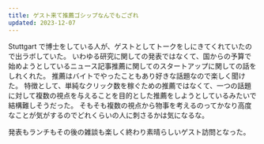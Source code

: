 ```yaml
---
title: ゲスト来て推薦ゴシップなんでもござれ
updated: 2023-12-07
---
```


Stuttgart で博士をしている人が、ゲストとしてトークをしにきてくれていたので出ラボしていた。
いわゆる研究に関しての発表ではなくて、国からの予算で始めようとしているニュース記事推薦に関してのスタートアップに関しての話をしれくれた。
推薦はバイトでやったこともあり好きな話題なので楽しく聞けた。
特徴として、単純なクリック数を稼ぐための推薦ではなくて、一つの話題に対して複数の視点を与えることを目的とした推薦をしようとしているみたいで結構難しそうだった。
そもそも複数の視点から物事を考えるのってかなり高度なことが気がするのでどれくらいの人に刺さるかは気になるな。

発表もランチもその後の雑談も楽しく終わり素晴らしいゲスト訪問となった。
